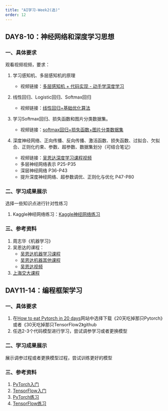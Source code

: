 ```yaml
---
title: "AI学习-Week2(选)"
order: 12
---
```


## DAY8-10：神经网络和深度学习思想

### 一、具体要求
观看视频视频，要求：
1. 学习感知机、多层感知机的原理
   - 视频链接：[多层感知机 + 代码实现 - 动手学深度学习](https://www.bilibili.com/video/BV1hh411U7gn/?spm_id_from=333.999.0.0)

2. 线性回归、Logistic回归、Softmax回归
   - 视频链接：[线性回归+基础优化算法](https://www.bilibili.com/video/BV1PX4y1g7KC/?spm_id_from=333.999.0.0&vd_source=2ac617c241afd7f9774b0add4e647179)
3. 学习Softmax回归、损失函数和图片分类数据集。
   - 视频链接：[softmax回归+损失函数+图片分类数据集](https://www.bilibili.com/video/BV1K64y1Q7wu/?spm_id_from=333.999.0.0)

4. 深度神经网络、正向传播、反向传播、激活函数、损失函数、过拟合、欠拟合、正则化约束、参数、超参数、数据集划分（可结合笔记）

   - 视频链接：[吴恩达深度学习课程视频](https://www.bilibili.com/video/BV1FT4y1E74V/?spm_id_from=333.337.search-card.all.click)
   - 多层神经网络表示 P25-P35
   - 深层神经网络 P36-P43
   - 提升深度神经网络、超参数调优、正则化与优化 P47-P80


### 二、学习成果展示

选择一些知识点进行针对性练习
1. Kaggle神经网络练习：[Kaggle神经网络练习](https://www.kaggle.com/code)

### 三、参考资料

1. 周志华《机器学习》
2. 吴恩达的课程：
   - [吴恩达机器学习课程](https://study.163.com/course/introduction/1210076550.htm)
   - [吴恩达机器其他课程](https://wangkewujie.com/%E5%90%B4%E6%81%A9%E8%BE%BEai%E5%AD%A6%E4%B9%A0%E8%AF%BE%E7%A8%8B%E5%A4%A7%E5%85%A8/)
   - [吴恩达视频](https://www.bilibili.com/video/BV19B4y1W76i/)
3. [上海交大课程](https://space.bilibili.com/95975441/channel/seriesdetail?sid=1586092)


## DAY11-14：编程框架学习

### 一、具体要求
1. 在[How to eat Pytorch in 20 days](https://jackiexiao.github.io/eat_pytorch_in_20_days/)网站中选择下载《20天吃掉那只Pytorch》或者《30天吃掉那只TensorFlow2》github
2. 任选2-3个代码模型进行学习，尝试调参学习或者更换模型

### 二、学习成果展示

展示调参过程或者更换模型过程，尝试训练更好的模型


### 三、参考资料
1. [PyTorch入门](https://www.bilibili.com/video/BV1hE411t7RN/?from=search&seid=1911856662818066104&spm_id_from=333.337.0.0)
2. [TensorFlow入门](https://tensorflow.google.cn/tutorials?hl=zh-cn)
3. [PyTorch练习](https://github.com/pytorch/tutorials)
4. [TensorFlow练习](https://github.com/tensorflow/models)
